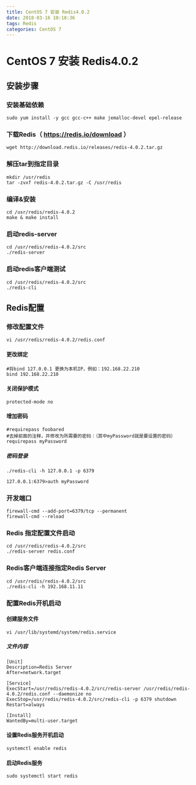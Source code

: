 ```yaml
---
title: CentOS 7 安装 Redis4.0.2
date: 2018-03-16 10:18:36
tags: Redis
categories: CentOS 7
---
```


# CentOS 7 安装 Redis4.0.2
## 安装步骤

### 安装基础依赖
```
sudo yum install -y gcc gcc-c++ make jemalloc-devel epel-release
```
### 下载Redis（ https://redis.io/download ）
```
wget http://download.redis.io/releases/redis-4.0.2.tar.gz
```
### 解压tar到指定目录
```
mkdir /usr/redis
tar -zvxf redis-4.0.2.tar.gz -C /usr/redis
```
### 编译&安装
```
cd /usr/redis/redis-4.0.2
make & make install
```
### 启动redis-server
```
cd /usr/redis/redis-4.0.2/src
./redis-server
```
### 启动redis客户端测试
```
cd /usr/redis/redis-4.0.2/src
./redis-cli
```

## Redis配置

### 修改配置文件
```
vi /usr/redis/redis-4.0.2/redis.conf
```
#### 更改绑定
```
#将bind 127.0.0.1 更换为本机IP，例如：192.168.22.210
bind 192.168.22.210
```
#### 关闭保护模式
```
protected-mode no
```
#### 增加密码
```
#requirepass foobared
#去掉前面的注释，并修改为所需要的密码：（其中myPassword就是要设置的密码）
requirepass myPassword
```
##### 密码登录
```
./redis-cli -h 127.0.0.1 -p 6379

127.0.0.1:6379>auth myPassword
```
### 开发端口
```
firewall-cmd --add-port=6379/tcp --permanent
firewall-cmd --reload
```
### Redis 指定配置文件启动
```
cd /usr/redis/redis-4.0.2/src
./redis-server redis.conf
```
### Redis客户端连接指定Redis Server
```
cd /usr/redis/redis-4.0.2/src
./redis-cli -h 192.168.11.11
```
### 配置Redis开机启动
#### 创建服务文件
```
vi /usr/lib/systemd/system/redis.service
```
##### 文件内容
```
[Unit]
Description=Redis Server
After=network.target

[Service]
ExecStart=/usr/redis/redis-4.0.2/src/redis-server /usr/redis/redis-4.0.2/redis.conf --daemonize no
ExecStop=/usr/redis/redis-4.0.2/src/redis-cli -p 6379 shutdown
Restart=always

[Install]
WantedBy=multi-user.target
```

#### 设置Redis服务开机启动
```
systemctl enable redis
```

#### 启动Redis服务
```
sudo systemctl start redis
```

